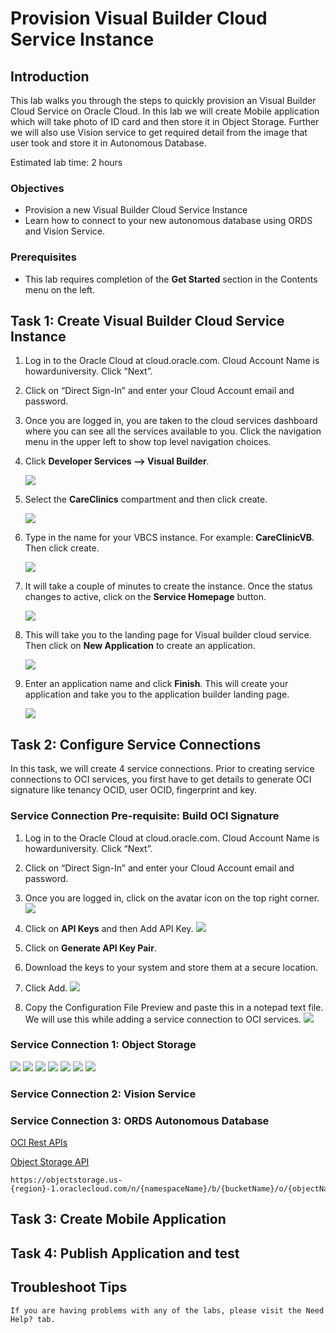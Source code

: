 <!-- Updated June 15, 2022 -->

# Provision Visual Builder Cloud Service Instance

## Introduction

This lab walks you through the steps to quickly provision an Visual Builder Cloud Service on Oracle Cloud. In this lab we will create Mobile application which will take photo of ID card and then store it in Object Storage. Further we will also use Vision service to get required detail from the image that user took and store it in Autonomous Database.

Estimated lab time: 2 hours

### Objectives

- Provision a new Visual Builder Cloud Service Instance
- Learn how to connect to your new autonomous database using ORDS and Vision Service.

### Prerequisites

- This lab requires completion of the **Get Started** section in the Contents menu on the left.

## Task 1: Create Visual Builder Cloud Service Instance

1. Log in to the Oracle Cloud at cloud.oracle.com. Cloud Account Name is howarduniversity. Click “Next”.
2. Click on “Direct Sign-In” and enter your Cloud Account email and password.
3. Once you are logged in, you are taken to the cloud services dashboard where you can see all the services available to you. Click the navigation menu in the upper left to show top level navigation choices.
4. Click **Developer Services --> Visual Builder**.

    ![](images/1.png " ")

5. Select the **CareClinics** compartment and then click create.

    ![](images/2.png " ")

6. Type in the name for your VBCS instance. For example: **CareClinicVB**. Then click create.

    ![](images/3.png " ")

7. It will take a couple of minutes to create the instance. Once the status changes to active, click on the **Service Homepage** button.

    ![](images/4.png " ")

8. This will take you to the landing page for Visual builder cloud service. Then click on **New Application** to create an application.

    ![](images/5.png " ")

9. Enter an application name and click **Finish**. This will create your application and take you to the application builder landing page.

    ![](images/6.png " ")


## Task 2: Configure Service Connections

In this task, we will create 4 service connections. Prior to creating service connections to OCI services, you first have to get details to generate OCI signature like tenancy OCID, user OCID, fingerprint and key.

### Service Connection Pre-requisite: Build OCI Signature

1. Log in to the Oracle Cloud at cloud.oracle.com. Cloud Account Name is howarduniversity. Click “Next”.
2. Click on “Direct Sign-In” and enter your Cloud Account email and password.
3. Once you are logged in, click on the avatar icon on the top right corner.
    ![](images/8.png " ")

4. Click on **API Keys** and then Add API Key.
![](images/9.png " ")

5. Click on **Generate API Key Pair**.
6. Download the keys to your system and store them at a secure location.
7. Click Add.
![](images/10.png " ")

8. Copy the Configuration File Preview and paste this in a notepad text file. We will use this while adding a service connection to OCI services.
![](images/11.png " ")


### Service Connection 1: Object Storage

![](images/7.png " ")
![](images/12.png " ")
![](images/13.png " ")
![](images/14.png " ")
![](images/15.png " ")
![](images/16.png " ")
![](images/17.png " ")

### Service Connection 2: Vision Service

### Service Connection 3: ORDS Autonomous Database

[OCI Rest APIs](https://docs.oracle.com/en-us/iaas/api/)

[Object Storage API](https://docs.oracle.com/en-us/iaas/api/#/en/objectstorage/20160918/Object/PutObject)

```
https://objectstorage.us-{region}-1.oraclecloud.com/n/{namespaceName}/b/{bucketName}/o/{objectName}
```

## Task 3: Create Mobile Application

## Task 4: Publish Application and test

## Troubleshoot Tips

    If you are having problems with any of the labs, please visit the Need Help? tab.
